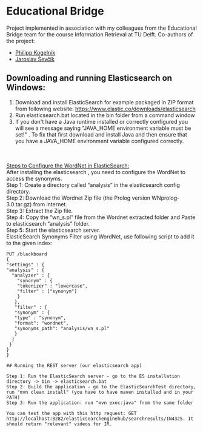 # Educational Bridge #

Project implemented in association with my colleagues from the Educational Bridge team for the course Information Retrieval at TU Delft.
Co-authors of the project:
- [Philipp Kogelnik](https://github.com/kogelnikp)
- [Jaroslav Ševčík](https://github.com/Jarda8)

## Downloading and running Elasticsearch on Windows:


1. Download and install ElasticSearch for example packaged in ZIP format from following website: https://www.elastic.co/downloads/elasticsearch</br>
2. Run elasticsearch.bat located in the bin folder from a command window</br>
3. If you don't have a Java runtime installed or correctly configured you will see a message saying "JAVA_HOME environment variable must be set!" . To fix that first download and install Java and then ensure that you have a JAVA_HOME environment variable configured correctly.
</br>
</br>
<u>Steps to Configure the WordNet in ElasticSearch:</u></br>
After installing the elasticsearch , you need to configure the WordNet to access the synonyms.</br>
Step 1: Create a directory called “analysis” in the elasticsearch config directory.</br>
Step 2: Download the Wordnet Zip file (the Prolog version WNprolog-3.0.tar.gz) from internet.</br>
Step 3: Extract the Zip file.</br>
Step 4: Copy the “wn_s.pl” file from the Wordnet extracted folder and Paste to elasticsearch “analysis” folder.</br>
Step 5: Start the elasticsearch server.</br>
ElasticSearch Synonyms Filter using WordNet, use following script to add it to the given index:

    PUT /blackboard
    {
    "settings" : {
    "analysis" : {
      "analyzer" : {
        "synonym" : {
        "tokenizer" : "lowercase",
        "filter" : ["synonym"]
        }
       },
       "filter" : {
       "synonym" : {
       "type" : "synonym",
       "format": "wordnet",
       "synonyms_path": "analysis/wn_s.pl"
       }
      }
     }
    }
    }

    ## Running the REST server (our elasticsearch app)

    Step 1: Run the ElasticSearch server - go to the ES installation directory -> bin -> elasticsearch.bat
    Step 2: Build the application - go to the ElasticSearchTest directory, run "mvn clean install" (you have to have maven installed and in your PATH)
    Step 3: Run the application: run "mvn exec:java" from the same folder

    You can test the app with this http request: GET http://localhost:8282/elasticsearchenginehub/searchresults/IN4325. It should return "relevant" videos for IR.
